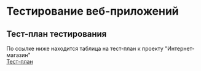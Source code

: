 # Тестирование веб-приложений

## Тест-план тестирования
По ссылке ниже находится таблица на тест-план к проекту "Интернет-магазин" <br>
[Тест-план](https://docs.google.com/spreadsheets/d/1aJzCOOEn4Ns72lBTET-SesoWRtzwztcrzjzEV0fOIgA/edit?usp=sharing)
